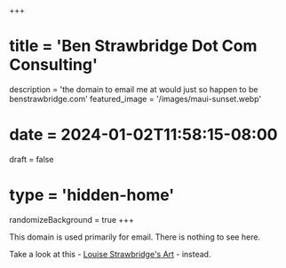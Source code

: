 +++
# title = 'Ben Strawbridge Dot Com Consulting'
description = 'the domain to email me at would just so happen to be benstrawbridge.com'
featured_image = '/images/maui-sunset.webp'
# date = 2024-01-02T11:58:15-08:00
draft = false 
# type = 'hidden-home'
randomizeBackground = true
+++

This domain is used primarily for email. There is nothing to see here.  

Take a look at this - [Louise Strawbridge's Art](https://www.louisestrawbridge.com) - instead.

